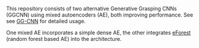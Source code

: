 This repository consists of two alternative Generative Grasping CNNs (GGCNN) using mixed autoencoders (AE), both improving performance. See see [GG-CNN](https://github.com/dougsm/ggcnn) for detailed usage.

One mixed AE incorporates a simple dense AE, the other integrates [eForest](https://github.com/kingfengji/eForest) (random forest based AE) into the architecture. 
